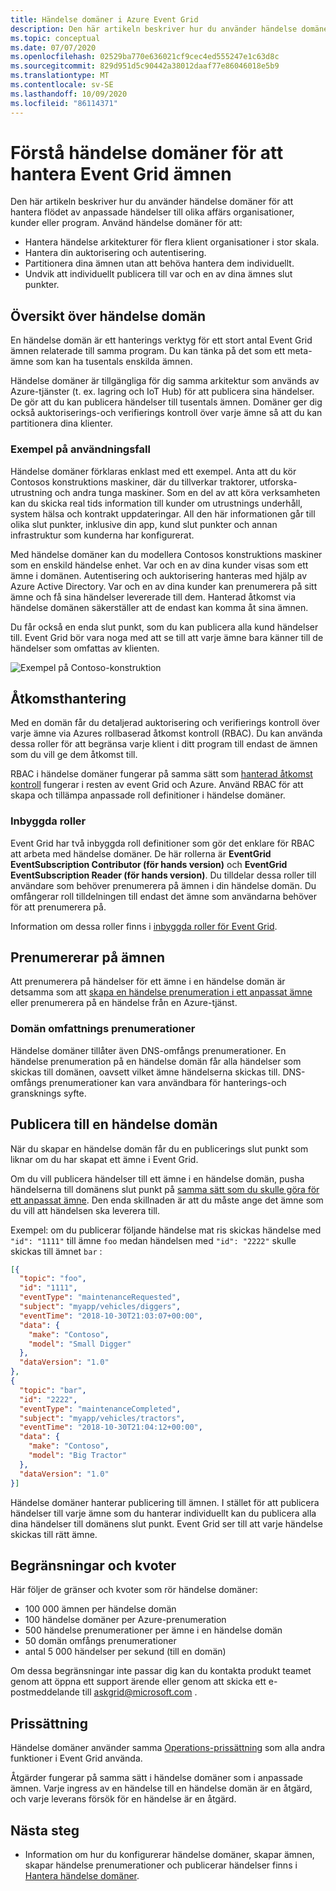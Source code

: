 ```yaml
---
title: Händelse domäner i Azure Event Grid
description: Den här artikeln beskriver hur du använder händelse domäner för att hantera flödet av anpassade händelser till olika affärs organisationer, kunder eller program.
ms.topic: conceptual
ms.date: 07/07/2020
ms.openlocfilehash: 02529ba770e636021cf9cec4ed555247e1c63d8c
ms.sourcegitcommit: 829d951d5c90442a38012daaf77e86046018e5b9
ms.translationtype: MT
ms.contentlocale: sv-SE
ms.lasthandoff: 10/09/2020
ms.locfileid: "86114371"
---
```

# <a name="understand-event-domains-for-managing-event-grid-topics"></a>Förstå händelse domäner för att hantera Event Grid ämnen

Den här artikeln beskriver hur du använder händelse domäner för att hantera flödet av anpassade händelser till olika affärs organisationer, kunder eller program. Använd händelse domäner för att:

* Hantera händelse arkitekturer för flera klient organisationer i stor skala.
* Hantera din auktorisering och autentisering.
* Partitionera dina ämnen utan att behöva hantera dem individuellt.
* Undvik att individuellt publicera till var och en av dina ämnes slut punkter.

## <a name="event-domain-overview"></a>Översikt över händelse domän

En händelse domän är ett hanterings verktyg för ett stort antal Event Grid ämnen relaterade till samma program. Du kan tänka på det som ett meta-ämne som kan ha tusentals enskilda ämnen.

Händelse domäner är tillgängliga för dig samma arkitektur som används av Azure-tjänster (t. ex. lagring och IoT Hub) för att publicera sina händelser. De gör att du kan publicera händelser till tusentals ämnen. Domäner ger dig också auktoriserings-och verifierings kontroll över varje ämne så att du kan partitionera dina klienter.

### <a name="example-use-case"></a>Exempel på användningsfall

Händelse domäner förklaras enklast med ett exempel. Anta att du kör Contosos konstruktions maskiner, där du tillverkar traktorer, utforska-utrustning och andra tunga maskiner. Som en del av att köra verksamheten kan du skicka real tids information till kunder om utrustnings underhåll, system hälsa och kontrakt uppdateringar. All den här informationen går till olika slut punkter, inklusive din app, kund slut punkter och annan infrastruktur som kunderna har konfigurerat.

Med händelse domäner kan du modellera Contosos konstruktions maskiner som en enskild händelse enhet. Var och en av dina kunder visas som ett ämne i domänen. Autentisering och auktorisering hanteras med hjälp av Azure Active Directory. Var och en av dina kunder kan prenumerera på sitt ämne och få sina händelser levererade till dem. Hanterad åtkomst via händelse domänen säkerställer att de endast kan komma åt sina ämnen.

Du får också en enda slut punkt, som du kan publicera alla kund händelser till. Event Grid bör vara noga med att se till att varje ämne bara känner till de händelser som omfattas av klienten.

![Exempel på Contoso-konstruktion](./media/event-domains/contoso-construction-example.png)

## <a name="access-management"></a>Åtkomsthantering

Med en domän får du detaljerad auktorisering och verifierings kontroll över varje ämne via Azures rollbaserad åtkomst kontroll (RBAC). Du kan använda dessa roller för att begränsa varje klient i ditt program till endast de ämnen som du vill ge dem åtkomst till.

RBAC i händelse domäner fungerar på samma sätt som [hanterad åtkomst kontroll](security-authorization.md) fungerar i resten av event Grid och Azure. Använd RBAC för att skapa och tillämpa anpassade roll definitioner i händelse domäner.

### <a name="built-in-roles"></a>Inbyggda roller

Event Grid har två inbyggda roll definitioner som gör det enklare för RBAC att arbeta med händelse domäner. De här rollerna är **EventGrid EventSubscription Contributor (för hands version)** och **EventGrid EventSubscription Reader (för hands version)**. Du tilldelar dessa roller till användare som behöver prenumerera på ämnen i din händelse domän. Du omfångerar roll tilldelningen till endast det ämne som användarna behöver för att prenumerera på.

Information om dessa roller finns i [inbyggda roller för Event Grid](security-authorization.md#built-in-roles).

## <a name="subscribing-to-topics"></a>Prenumererar på ämnen

Att prenumerera på händelser för ett ämne i en händelse domän är detsamma som att [skapa en händelse prenumeration i ett anpassat ämne](./custom-event-quickstart.md) eller prenumerera på en händelse från en Azure-tjänst.

### <a name="domain-scope-subscriptions"></a>Domän omfattnings prenumerationer

Händelse domäner tillåter även DNS-omfångs prenumerationer. En händelse prenumeration på en händelse domän får alla händelser som skickas till domänen, oavsett vilket ämne händelserna skickas till. DNS-omfångs prenumerationer kan vara användbara för hanterings-och gransknings syfte.

## <a name="publishing-to-an-event-domain"></a>Publicera till en händelse domän

När du skapar en händelse domän får du en publicerings slut punkt som liknar om du har skapat ett ämne i Event Grid. 

Om du vill publicera händelser till ett ämne i en händelse domän, pusha händelserna till domänens slut punkt på [samma sätt som du skulle göra för ett anpassat ämne](./post-to-custom-topic.md). Den enda skillnaden är att du måste ange det ämne som du vill att händelsen ska leverera till.

Exempel: om du publicerar följande händelse mat ris skickas händelse med `"id": "1111"` till ämne `foo` medan händelsen med `"id": "2222"` skulle skickas till ämnet `bar` :

```json
[{
  "topic": "foo",
  "id": "1111",
  "eventType": "maintenanceRequested",
  "subject": "myapp/vehicles/diggers",
  "eventTime": "2018-10-30T21:03:07+00:00",
  "data": {
    "make": "Contoso",
    "model": "Small Digger"
  },
  "dataVersion": "1.0"
},
{
  "topic": "bar",
  "id": "2222",
  "eventType": "maintenanceCompleted",
  "subject": "myapp/vehicles/tractors",
  "eventTime": "2018-10-30T21:04:12+00:00",
  "data": {
    "make": "Contoso",
    "model": "Big Tractor"
  },
  "dataVersion": "1.0"
}]
```

Händelse domäner hanterar publicering till ämnen. I stället för att publicera händelser till varje ämne som du hanterar individuellt kan du publicera alla dina händelser till domänens slut punkt. Event Grid ser till att varje händelse skickas till rätt ämne.

## <a name="limits-and-quotas"></a>Begränsningar och kvoter
Här följer de gränser och kvoter som rör händelse domäner:

- 100 000 ämnen per händelse domän 
- 100 händelse domäner per Azure-prenumeration 
- 500 händelse prenumerationer per ämne i en händelse domän
- 50 domän omfångs prenumerationer 
- antal 5 000 händelser per sekund (till en domän)

Om dessa begränsningar inte passar dig kan du kontakta produkt teamet genom att öppna ett support ärende eller genom att skicka ett e-postmeddelande till [askgrid@microsoft.com](mailto:askgrid@microsoft.com) . 

## <a name="pricing"></a>Prissättning
Händelse domäner använder samma [Operations-prissättning](https://azure.microsoft.com/pricing/details/event-grid/) som alla andra funktioner i Event Grid använda.

Åtgärder fungerar på samma sätt i händelse domäner som i anpassade ämnen. Varje ingress av en händelse till en händelse domän är en åtgärd, och varje leverans försök för en händelse är en åtgärd.

## <a name="next-steps"></a>Nästa steg

* Information om hur du konfigurerar händelse domäner, skapar ämnen, skapar händelse prenumerationer och publicerar händelser finns i [Hantera händelse domäner](./how-to-event-domains.md).
